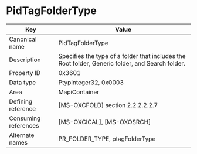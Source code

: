 # PidTagFolderType

| Key | Value |
|---|---|
| Canonical name | PidTagFolderType |
| Description | Specifies the type of a folder that includes the Root folder, Generic folder, and Search folder. |
| Property ID | 0x3601 |
| Data type | PtypInteger32, 0x0003 |
| Area | MapiContainer |
| Defining reference | [MS-OXCFOLD] section 2.2.2.2.2.7 |
| Consuming references | [MS-OXCICAL], [MS-OXOSRCH] |
| Alternate names | PR_FOLDER_TYPE, ptagFolderType |
